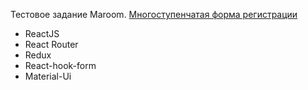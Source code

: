 Тестовое задание Maroom. [Многоступенчатая форма регистрации](https://privetadel.github.io/Maroom/)

- ReactJS
- React Router
- Redux
- React-hook-form
- Material-Ui